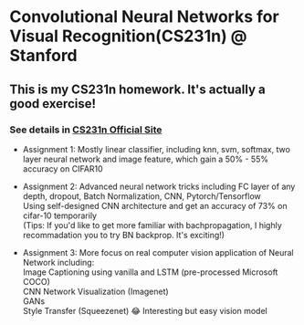 # Convolutional Neural Networks for Visual Recognition(CS231n) @ Stanford
## This is my CS231n homework. It's actually a good exercise!
### See details in [CS231n Official Site](http://cs231n.stanford.edu/syllabus.html)
- Assignment 1: Mostly linear classifier, including knn, svm, softmax, two layer neural network and image feature, which gain a 50% - 55% accuracy on CIFAR10

- Assignment 2: Advanced neural network tricks including FC layer of any depth, dropout, Batch Normalization, CNN, Pytorch/Tensorflow <br>Using self-designed CNN architecture and get an accuracy of 73% on cifar-10 temporarily
<br>(Tips: If you'd like to get more familiar with bachpropagation, I highly recommadation you to try BN backprop. It's exciting!) 

- Assignment 3: More focus on real computer vision application of Neural Network including:
<br>Image Captioning using vanilla and LSTM (pre-processed Microsoft COCO)
<br>CNN Network Visualization (Imagenet)
<br>GANs
<br>Style Transfer (Squeezenet) :joy: Interesting but easy vision model 
